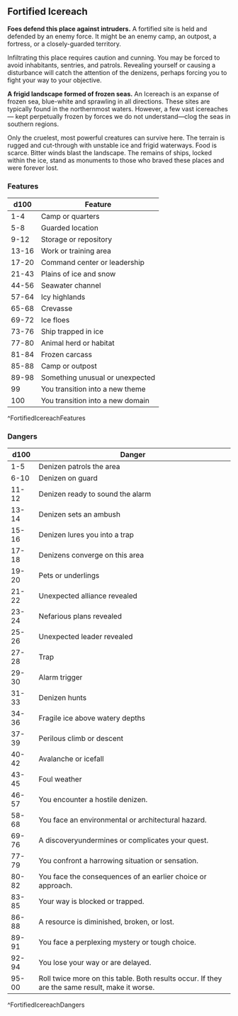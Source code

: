 ## Fortified Icereach
**Foes defend this place against intruders.** A fortified site is held and defended by an enemy force. It might be an enemy camp, an outpost, a fortress, or a closely-guarded territory.

Infiltrating this place requires caution and cunning. You may be forced to avoid inhabitants, sentries, and patrols. Revealing yourself or causing a disturbance will catch the attention of the denizens, perhaps forcing you to fight your way to your objective.

**A frigid landscape formed of frozen seas.** An Icereach is an expanse of frozen sea, blue-white and sprawling in all directions. These sites are typically found in the northernmost waters. However, a few vast icereaches— kept perpetually frozen by forces we do not understand—clog the seas in southern regions.

Only the cruelest, most powerful creatures can survive here. The terrain is rugged and cut-through with unstable ice and frigid waterways. Food is scarce. Bitter winds blast the landscape. The remains of ships, locked within the ice, stand as monuments to those who braved these places and were forever lost.

### Features
| d100  | Feature  |
|-------|----------|
| 1-4 | Camp or quarters  |
| 5-8 | Guarded location  |
| 9-12 | Storage or repository  |
| 13-16 | Work or training area  |
| 17-20 | Command center or leadership  |
| 21-43 | Plains of ice and snow  |
| 44-56 | Seawater channel  |
| 57-64 | Icy highlands  |
| 65-68 | Crevasse  |
| 69-72 | Ice floes  |
| 73-76 | Ship trapped in ice  |
| 77-80 | Animal herd or habitat  |
| 81-84 | Frozen carcass  |
| 85-88 | Camp or outpost  |
| 89-98 | Something unusual or unexpected  |
| 99 | You transition into a new theme  |
| 100 | You transition into a new domain  |
^FortifiedIcereachFeatures

### Dangers
| d100  | Danger  |
|-------|----------|
| 1-5 | Denizen patrols the area  |
| 6-10 | Denizen on guard  |
| 11-12 | Denizen ready to sound the alarm  |
| 13-14 | Denizen sets an ambush  |
| 15-16 | Denizen lures you into a trap  |
| 17-18 | Denizens converge on this area  |
| 19-20 | Pets or underlings  |
| 21-22 | Unexpected alliance revealed  |
| 23-24 | Nefarious plans revealed  |
| 25-26 | Unexpected leader revealed  |
| 27-28 | Trap  |
| 29-30 | Alarm trigger  |
| 31-33 | Denizen hunts  |
| 34-36 | Fragile ice above watery depths  |
| 37-39 | Perilous climb or descent  |
| 40-42 | Avalanche or icefall  |
| 43-45 | Foul weather  |
| 46-57 | You encounter a hostile denizen.
| 58-68 | You face an environmental or architectural hazard.
| 69-76 | A discoveryundermines or complicates your quest.
| 77-79 | You confront a harrowing situation or sensation.
| 80-82 | You face the consequences of an earlier choice or approach.
| 83-85 | Your way is blocked or trapped.
| 86-88 | A resource is diminished, broken, or lost.
| 89-91 | You face a perplexing mystery or tough choice.
| 92-94 | You lose your way or are delayed.
| 95-00 | Roll twice more on this table. Both results occur. If they are the same result, make it worse.
^FortifiedIcereachDangers

